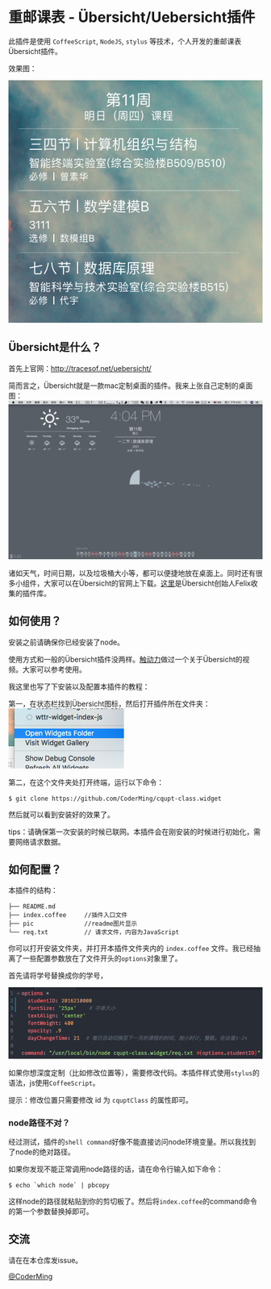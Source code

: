 # 重邮课表 - Übersicht/Uebersicht插件

此插件是使用 `CoffeeScript`, `NodeJS`, `stylus` 等技术，个人开发的重邮课表Übersicht插件。

效果图：

![0](pic/0.png)

## Übersicht是什么？
首先上官网：http://tracesof.net/uebersicht/

简而言之，Übersicht就是一款mac定制桌面的插件。我来上张自己定制的桌面图：![1](pic/1.png)

诸如天气，时间日期，以及垃圾桶大小等，都可以便捷地放在桌面上。同时还有很多小组件，大家可以在Übersicht的官网上下载。[这里](https://github.com/felixhageloh/uebersicht-widgets)是Übersicht创始人Felix收集的插件库。



## 如何使用？

安装之前请确保你已经安装了node。

使用方式和一般的Übersicht插件没两样。[触动力](https://www.hitnology.com/video-980.html)做过一个关于Übersicht的视频。大家可以参考使用。

我这里也写了下安装以及配置本插件的教程：

第一，在状态栏找到Übersicht图标，然后打开插件所在文件夹：![2](pic/2.png)

第二，在这个文件夹处打开终端，运行以下命令：

```
$ git clone https://github.com/CoderMing/cqupt-class.widget
```

然后就可以看到安装好的效果了。

tips：请确保第一次安装的时候已联网。本插件会在刚安装的时候进行初始化，需要网络请求数据。

## 如何配置？

本插件的结构：

```
├── README.md   
├── index.coffee     //插件入口文件
├── pic              //readme图片显示
└── req.txt          // 请求文件，内容为JavaScript
```

你可以打开安装文件夹，并打开本插件文件夹内的 `index.coffee` 文件。我已经抽离了一些配置参数放在了文件开头的`options`对象里了。

首先请将学号替换成你的学号，

![3](pic/3.png)

如果你想深度定制（比如修改位置等），需要修改代码。本插件样式使用`stylus`的语法，js使用`CoffeeScript`。

提示：修改位置只需要修改 id 为 `cquptClass` 的属性即可。

### node路径不对？

经过测试，插件的`shell command`好像不能直接访问node环境变量。所以我找到了node的绝对路径。

如果你发现不能正常调用node路径的话，请在命令行输入如下命令：

```
$ echo `which node` | pbcopy
```

这样node的路径就粘贴到你的剪切板了。然后将`index.coffee`的command命令的第一个参数替换掉即可。



## 交流

请在在本仓库发issue。

[@CoderMing](https://github.com/coderming)